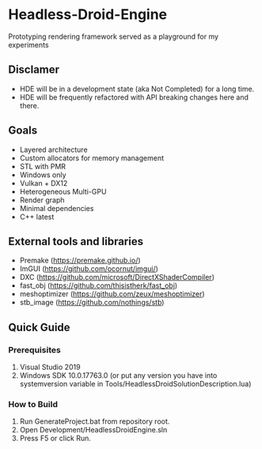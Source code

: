 # Headless-Droid-Engine
Prototyping rendering framework served as a playground for my experiments

## Disclamer
* HDE will be in a development state (aka Not Completed) for a long time.
* HDE will be frequently refactored with API breaking changes here and there.

## Goals
* Layered architecture
* Custom allocators for memory management
* STL with PMR
* Windows only
* Vulkan + DX12
* Heterogeneous Multi-GPU
* Render graph
* Minimal dependencies
* C++ latest

## External tools and libraries
* Premake (https://premake.github.io/)
* ImGUI (https://github.com/ocornut/imgui/)
* DXC (https://github.com/microsoft/DirectXShaderCompiler)
* fast_obj (https://github.com/thisistherk/fast_obj)
* meshoptimizer (https://github.com/zeux/meshoptimizer)
* stb_image (https://github.com/nothings/stb)

## Quick Guide
### Prerequisites
1. Visual Studio 2019
2. Windows SDK 10.0.17763.0 (or put any version you have into systemversion variable in Tools/HeadlessDroidSolutionDescription.lua)

### How to Build
1. Run GenerateProject.bat from repository root.
2. Open Development/HeadlessDroidEngine.sln
3. Press F5 or click Run.

